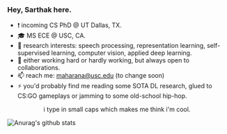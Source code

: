 ### Hey, Sarthak here.

* :exclamation: incoming CS PhD @ UT Dallas, TX.
* 🎓 MS ECE @ USC, CA.
* 🔭 research interests: speech processing, representation learning, self-supervised learning, computer vision, applied deep learning.
* 🤔 either working hard or hardly working, but always open to collaborations.
* 📫 reach me: maharana@usc.edu (to change soon)
* ⚡ you'd probably find me reading some SOTA DL research, glued to CS:GO gameplays or jamming to some old-school hip-hop. 
 
 
<p style="text-align: center;">i type in small caps which makes me think i'm cool.</p>


![Anurag's github stats](https://github-readme-stats.vercel.app/api?username=sarthaxxxxx&show_icons=true&theme=dark&count_private=true)


